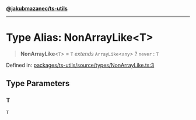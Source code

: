 [**@jakubmazanec/ts-utils**](../README.md)

---

# Type Alias: NonArrayLike\<T\>

> **NonArrayLike**\<`T`\> = `T` _extends_ `ArrayLike`\<`any`\> ? `never` : `T`

Defined in:
[packages/ts-utils/source/types/NonArrayLike.ts:3](https://github.com/jakubmazanec/tools/blob/74fa88a6249b3d486436ae7655f4962bc4a86e11/packages/ts-utils/source/types/NonArrayLike.ts#L3)

## Type Parameters

### T

`T`
